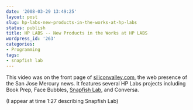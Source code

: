 ```yaml
---
date: '2008-03-29 13:49:25'
layout: post
slug: hp-labs-new-products-in-the-works-at-hp-labs
status: publish
title: HP LABS -- New Products in the Works at HP LABS
wordpress_id: '263'
categories:
- Programming
tags:
- snapfish lab
---
```


This video was on the front page of [siliconvalley.com](http://www.siliconvalley.com/), the web presence of the San Jose Mercury news.  It features several HP Labs projects including Book Prep, Face Bubbles, [Snapfish Lab](http://www.snapfishlab.com), and Conversa.



(I appear at time 1:27 describing Snapfish Lab)



